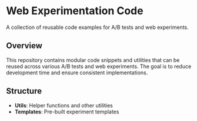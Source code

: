 # Web Experimentation Code

A collection of reusable code examples for A/B tests and web experiments.

## Overview

This repository contains modular code snippets and utilities that can be reused across various A/B tests and web experiments. The goal is to reduce development time and ensure consistent implementations.

## Structure

- **Utils**: Helper functions and other utilities
- **Templates**: Pre-built experiment templates
